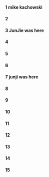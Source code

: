 #### 1 mike kachowski
#### 2
#### 3 JunJie was here
#### 4
#### 5
#### 6
#### 7 junji was here
#### 8
#### 9
#### 10
#### 11
#### 12
#### 13
#### 14
#### 15